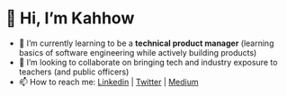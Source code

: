 # 👋 Hi, I’m Kahhow
- 🌱 I’m currently learning to be a **technical product manager** (learning basics of software engineering while actively building products)
- 💞️ I’m looking to collaborate on bringing tech and industry exposure to teachers (and public officers)
- 📫 How to reach me: [Linkedin](https://www.linkedin.com/in/leekahhow/) | [Twitter](https://twitter.com/leekahhow) | [Medium](https://medium.com/@ghostleek)
<!---
ghostleek/ghostleek is a ✨ special ✨ repository because its `README.md` (this file) appears on your GitHub profile.
You can click the Preview link to take a look at your changes.
--->
